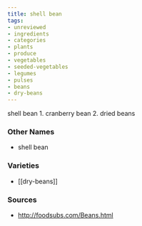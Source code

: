 ```yaml
---
title: shell bean
tags:
- unreviewed
- ingredients
- categories
- plants
- produce
- vegetables
- seeded-vegetables
- legumes
- pulses
- beans
- dry-beans
---
```

shell bean 1. cranberry bean 2. dried beans

### Other Names

* shell bean

### Varieties

* [[dry-beans]]

### Sources
* http://foodsubs.com/Beans.html
